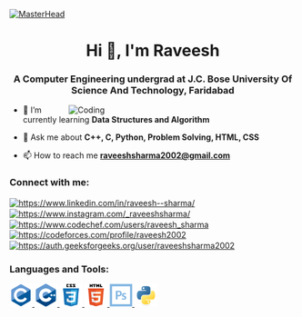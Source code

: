[![MasterHead](https://imgs.search.brave.com/UP0L-O0aRdx0_jPJTD2qm77Fmbfoa95n9bA8IuIlS6M/rs:fit:1200:536:1/g:ce/aHR0cHM6Ly93d3cu/b3BtbC5jby51ay9m/aWxlcy9CbG9nL0lt/YWdlcy9kaWdpdGFs/LWNvZGUtYmFubmVy/LnBuZw)](https://RaveeshSharma.io)
<h1 align="center">Hi 👋, I'm Raveesh</h1>
<h3 align="center">A Computer Engineering undergrad at J.C. Bose University Of Science And Technology, Faridabad</h3>
<img align="right" alt="Coding" width="400" src="https://www.codecorners.com/wp-content/uploads/2018/05/senior-front-end-developer-openings-1.gif">

- 🌱 I’m currently learning **Data Structures and Algorithm**

- 💬 Ask me about **C++, C, Python, Problem Solving, HTML, CSS**

- 📫 How to reach me **raveeshsharma2002@gmail.com**

<h3 align="left">Connect with me:</h3>
<p align="left">
<a href="https://www.linkedin.com/in/raveesh--sharma/" target="blank"><img align="center" src="https://raw.githubusercontent.com/rahuldkjain/github-profile-readme-generator/master/src/images/icons/Social/linked-in-alt.svg" alt="https://www.linkedin.com/in/raveesh--sharma/" height="30" width="40" /></a>
<a href="https://www.instagram.com/_raveeshsharma/" target="blank"><img align="center" src="https://raw.githubusercontent.com/rahuldkjain/github-profile-readme-generator/master/src/images/icons/Social/instagram.svg" alt="https://www.instagram.com/_raveeshsharma/" height="30" width="40" /></a>
<a href="https://www.codechef.com/users/raveesh_sharma" target="blank"><img align="center" src="https://cdn.jsdelivr.net/npm/simple-icons@3.1.0/icons/codechef.svg" alt="https://www.codechef.com/users/raveesh_sharma" height="30" width="40" /></a>
<a href="https://codeforces.com/profile/raveesh2002" target="blank"><img align="center" src="https://raw.githubusercontent.com/rahuldkjain/github-profile-readme-generator/master/src/images/icons/Social/codeforces.svg" alt="https://codeforces.com/profile/raveesh2002" height="30" width="40" /></a>
<a href="https://auth.geeksforgeeks.org/user/https://auth.geeksforgeeks.org/user/raveeshsharma2002" target="blank"><img align="center" src="https://raw.githubusercontent.com/rahuldkjain/github-profile-readme-generator/master/src/images/icons/Social/geeks-for-geeks.svg" alt="https://auth.geeksforgeeks.org/user/raveeshsharma2002" height="30" width="40" /></a>
</p>

<h3 align="left">Languages and Tools:</h3>
<p align="left"> <a href="https://www.cprogramming.com/" target="_blank" rel="noreferrer"> <img src="https://raw.githubusercontent.com/devicons/devicon/master/icons/c/c-original.svg" alt="c" width="40" height="40"/> </a> <a href="https://www.w3schools.com/cpp/" target="_blank" rel="noreferrer"> <img src="https://raw.githubusercontent.com/devicons/devicon/master/icons/cplusplus/cplusplus-original.svg" alt="cplusplus" width="40" height="40"/> </a> <a href="https://www.w3schools.com/css/" target="_blank" rel="noreferrer"> <img src="https://raw.githubusercontent.com/devicons/devicon/master/icons/css3/css3-original-wordmark.svg" alt="css3" width="40" height="40"/> </a> <a href="https://www.w3.org/html/" target="_blank" rel="noreferrer"> <img src="https://raw.githubusercontent.com/devicons/devicon/master/icons/html5/html5-original-wordmark.svg" alt="html5" width="40" height="40"/> </a> <a href="https://www.photoshop.com/en" target="_blank" rel="noreferrer"> <img src="https://raw.githubusercontent.com/devicons/devicon/master/icons/photoshop/photoshop-line.svg" alt="photoshop" width="40" height="40"/> </a> <a href="https://www.python.org" target="_blank" rel="noreferrer"> <img src="https://raw.githubusercontent.com/devicons/devicon/master/icons/python/python-original.svg" alt="python" width="40" height="40"/> </a> </p>

